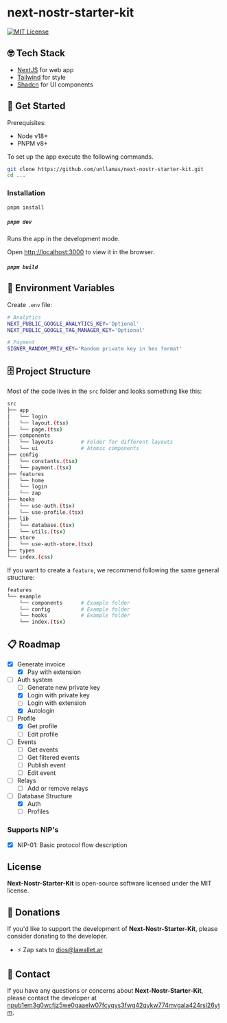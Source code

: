 # next-nostr-starter-kit

[![MIT License](https://img.shields.io/github/license/alan2207/bulletproof-react)](https://github.com/unllamas/react-starter-kit/blob/main/LICENSE)

## 🤓 Tech Stack

- [NextJS](https://nextjs.org/) for web app
- [Tailwind](https://tailwindcss.com/) for style
- [Shadcn](https://ui.shadcn.com/) for UI components

## 🚀 Get Started

Prerequisites:

- Node v18+
- PNPM v8+

To set up the app execute the following commands.

```bash
git clone https://github.com/unllamas/next-nostr-starter-kit.git
cd ...
```

### Installation

```bash
pnpm install
```

##### `pnpm dev`

Runs the app in the development mode.

Open [http://localhost:3000](http://localhost:3000) to view it in the browser.

##### `pnpm build`

## 🔐 Environment Variables


Create `.env` file:

```sh
# Analytics
NEXT_PUBLIC_GOOGLE_ANALYTICS_KEY='Optional'
NEXT_PUBLIC_GOOGLE_TAG_MANAGER_KEY='Optional'

# Payment
SIGNER_RANDOM_PRIV_KEY='Random private key in hex format'
```

## 🗄️ Project Structure

Most of the code lives in the `src` folder and looks something like this:

```sh
src
├── app
│   └── login
│   └── layout.(tsx)
│   └── page.(tsx)
├── components
│   └── layouts         # Folder for different layouts
│   └── ui              # Atomic components
├── config
│   └── constants.(tsx)
│   └── payment.(tsx)
├── features
│   └── home
│   └── login
│   └── zap
├── hooks
│   └── use-auth.(tsx)
│   └── use-profile.(tsx)
├── lib
│   └── database.(tsx)
│   └── utils.(tsx)
├── store
│   └── use-auth-store.(tsx)
├── types
└── index.(css)
```

If you want to create a `feature`, we recommend following the same general structure:

```sh
features
└── example
    └── components      # Example folder
    └── config          # Example folder
    └── hooks           # Example folder
    └── index.(tsx)
```

## 📋 Roadmap

- [x] Generate invoice
    - [x] Pay with extension
- [ ] Auth system
    - [ ] Generate new private key
    - [x] Login with private key
    - [ ] Login with extension
    - [x] Autologin
- [ ] Profile
    - [x] Get profile
    - [ ] Edit profile
- [ ] Events
    - [ ] Get events
    - [ ] Get filtered events
    - [ ] Publish event
    - [ ] Edit event
- [ ] Relays
    - [ ] Add or remove relays
- [ ] Database Structure
    - [x] Auth
    - [ ] Profiles

### Supports NIP's 

- [x] NIP-01: Basic protocol flow description

## License

**Next-Nostr-Starter-Kit** is open-source software licensed under the MIT license.

## 🩷 Donations

If you'd like to support the development of **Next-Nostr-Starter-Kit**, please consider donating to the developer.

- ⚡ Zap sats to [dios@lawallet.ar](dios@lawallet.ar)

## 💌 Contact

If you have any questions or concerns about **Next-Nostr-Starter-Kit**, please contact the developer at [npub1em3g0wcfjz5we0gaaelw07fcyqys3fwg42qykw774mvgala424rsl26ytm](https://njump.me/npub1em3g0wcfjz5we0gaaelw07fcyqys3fwg42qykw774mvgala424rsl26ytm).